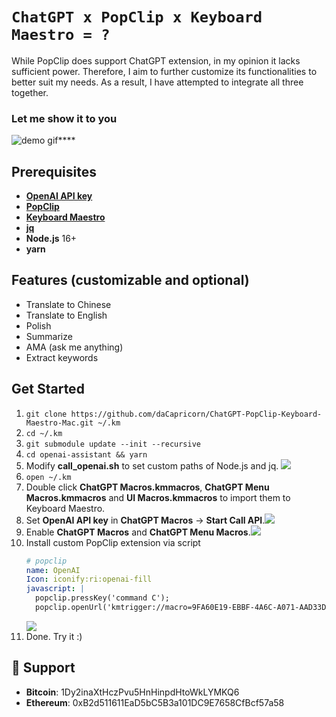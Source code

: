 # `ChatGPT x PopClip x Keyboard Maestro = ?`
While PopClip does support ChatGPT extension, in my opinion it lacks sufficient power. Therefore, I aim to further customize its functionalities to better suit my needs. As a result, I have attempted to integrate all three together.

### Let me show it to you
![demo gif****](https://gateway.pinata.cloud/ipfs/QmVBTGodZ237SHHBba4yiRq6WeVvi37aGhEXL1NuRMyB46)

## Prerequisites

- **[OpenAI API key](https://platform.openai.com/account/api-keys)**
- **[PopClip](https://pilotmoon.com/popclip/)**
- **[Keyboard Maestro](https://www.keyboardmaestro.com/main/)**
- **[jq](https://github.com/stedolan/jq/)**
- **Node.js** 16+
- **yarn**


## Features (customizable and optional)
- Translate to Chinese
- Translate to English
- Polish
- Summarize
- AMA (ask me anything)
- Extract keywords

## Get Started
1. `git clone https://github.com/daCapricorn/ChatGPT-PopClip-Keyboard-Maestro-Mac.git ~/.km`
2. `cd ~/.km`
3. `git submodule update --init --recursive`
4. `cd openai-assistant && yarn`
5. Modify **call_openai.sh** to set custom paths of Node.js and jq.
![](https://gateway.pinata.cloud/ipfs/QmWZRFJknMwk8ui6rUke4h4U3ZFf4bE41U5pF2CXEnPBZE)
6. `open ~/.km`
7. Double click **ChatGPT Macros.kmmacros**, **ChatGPT Menu Macros.kmmacros** and **UI Macros.kmmacros** to import them to Keyboard Maestro.
8. Set **OpenAI API key** in **ChatGPT Macros** -> **Start Call API**.![](https://gateway.pinata.cloud/ipfs/QmWNwh2cksLGq24bVV6iGg3dF8bLhPbEB39AmPjWTfJ4HG)
9. Enable **ChatGPT Macros** and **ChatGPT Menu Macros**.![](https://gateway.pinata.cloud/ipfs/QmdL5DxsPnrgDJZszUu4ykMaAytLERW1G3tBeRi3jeNuwT)
10. Install custom PopClip extension via script
    ```yaml
    # popclip
    name: OpenAI
    Icon: iconify:ri:openai-fill
    javascript: |
      popclip.pressKey('command C');
      popclip.openUrl('kmtrigger://macro=9FA60E19-EBBF-4A6C-A071-AAD33DC015FB')
    ```
    ![](https://gateway.pinata.cloud/ipfs/QmaFEsxGFbnFHRoQ6aCymVLKKy4yFC7Zuq6x2wWC6gkBFA)
11. Done. Try it :)

## 💝 Support

- **Bitcoin**: 1Dy2inaXtHczPvu5HnHinpdHtoWkLYMKQ6
- **Ethereum**: 0xB2d511611EaD5bC5B3a101DC9E7658CfBcf57a58

